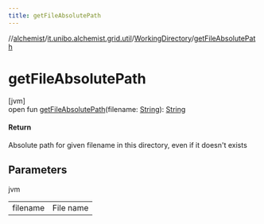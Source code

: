```yaml
---
title: getFileAbsolutePath
---
```

//[alchemist](../../../index.html)/[it.unibo.alchemist.grid.util](../index.html)/[WorkingDirectory](index.html)/[getFileAbsolutePath](get-file-absolute-path.html)



# getFileAbsolutePath



[jvm]\
open fun [getFileAbsolutePath](get-file-absolute-path.html)(filename: [String](https://docs.oracle.com/javase/8/docs/api/java/lang/String.html)): [String](https://docs.oracle.com/javase/8/docs/api/java/lang/String.html)



#### Return



Absolute path for given filename in this directory, even if it doesn't exists



## Parameters


jvm

| | |
|---|---|
| filename | File name |




